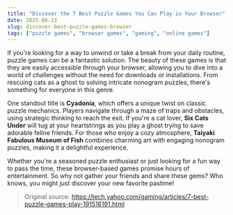 ```yaml
---
title: "Discover the 7 Best Puzzle Games You Can Play in Your Browser"
date: 2025-06-21
slug: discover-best-puzzle-games-browser
tags: ["puzzle games", "browser games", "gaming", "online games"]
---
```


If you're looking for a way to unwind or take a break from your daily routine, puzzle games can be a fantastic solution. The beauty of these games is that they are easily accessible through your browser, allowing you to dive into a world of challenges without the need for downloads or installations. From rescuing cats as a ghost to solving intricate nonogram puzzles, there's something for everyone in this genre.

One standout title is **Cyadonia**, which offers a unique twist on classic puzzle mechanics. Players navigate through a maze of traps and obstacles, using strategic thinking to reach the exit. If you're a cat lover, **Six Cats Under** will tug at your heartstrings as you play a ghost trying to save adorable feline friends. For those who enjoy a cozy atmosphere, **Taiyaki Fabulous Museum of Fish** combines charming art with engaging nonogram puzzles, making it a delightful experience.

Whether you're a seasoned puzzle enthusiast or just looking for a fun way to pass the time, these browser-based games promise hours of entertainment. So why not gather your friends and share these gems? Who knows, you might just discover your new favorite pastime!

> Original source: https://tech.yahoo.com/gaming/articles/7-best-puzzle-games-play-191516191.html